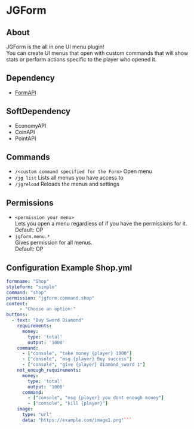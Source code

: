 # JGForm
## About
JGForm is the all in one UI menu plugin!  
You can create UI menus that open with custom commands that will show stats or perform actions specific to the player who opened it.

## Dependency
- [FormAPI](https://github.com/jojoe77777/FormAPI)

## SoftDependency
- EconomyAPI
- CoinAPI
- PointAPI

## Commands
* `/<custom command specified for the Form>`
Open menu
* `/jg list` Lists all menus you have access to  
* `/jgreload` Reloads the menus and settings

## Permissions
* `<permission your menu>`  
Lets you open a menu regardless of if you have the permissions for it.  
Default: OP
* `jgform.menu.*`  
Gives permission for all menus.  
Default: OP

## Configuration Example Shop.yml
```yml
formname: "Shop"
styleform: "simple"
command: "shop"
permission: "jgform.command.shop"
content:
     - "Choose an option:"
buttons:
  - text: "Buy Sword Diamond"
    requirements:
      money:
        type: 'total'
        output: '1000'
    command:
      - ["console", "take money {player} 1000"]
      - ["console", "msg {player} Buy success"]
      - ["console", "give {player} diamond_sword 1"]
    not_enough_requirements:
      money:
        type: 'total'
        output: '1000'
      command:
        - ["console", "msg {player} you dont enough money"]
        - ["console", "kill {player}"]
    image:
      type: "url"
      data: "https://example.com/image1.png"```
